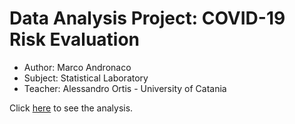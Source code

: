 # Data Analysis Project: COVID-19 Risk Evaluation
* Author: Marco Andronaco
* Subject: Statistical Laboratory
* Teacher: Alessandro Ortis - University of Catania

Click [here](https://github.com/Bi-Rabittoh/covid-data-analysis/blob/master/data-analysis.ipynb) to see the analysis.